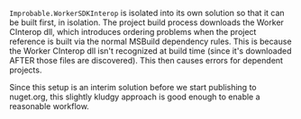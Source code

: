 `Improbable.WorkerSDKInterop` is isolated into its own solution so that it can be built first, in isolation.
The project build process downloads the Worker CInterop dll, which introduces ordering problems when the project reference is built via the normal MSBuild dependency rules.
This is because the Worker CInterop dll isn't recognized at build time (since it's downloaded AFTER those files are discovered). This then causes errors for dependent projects.

Since this setup is an interim solution before we start publishing to nuget.org, this slightly kludgy approach is good enough to enable a reasonable workflow.
